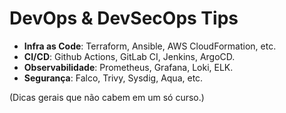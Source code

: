 # DevOps & DevSecOps Tips

- **Infra as Code**: Terraform, Ansible, AWS CloudFormation, etc.
- **CI/CD**: Github Actions, GitLab CI, Jenkins, ArgoCD.
- **Observabilidade**: Prometheus, Grafana, Loki, ELK.
- **Segurança**: Falco, Trivy, Sysdig, Aqua, etc.

(Dicas gerais que não cabem em um só curso.)
